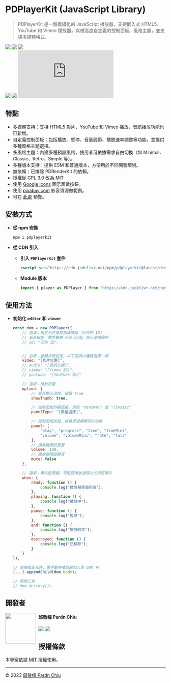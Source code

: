 # PDPlayerKit (JavaScript Library)

> PDPlayerKit 是一個模組化的 JavaScript 播放器，支持嵌入式 HTML5、YouTube 和 Vimeo 播放器，具備高度自定義的控制面板、風格主題，並支援多媒體格式。

![](https://img.shields.io/badge/tag-JavaScript%20Library-bb4444) ![](https://img.shields.io/github/license/pardnchiu/PDPlayerKit?color=44bb44) ![](https://img.shields.io/badge/creator-邱敬幃-4444bb)<br>
[![](https://img.shields.io/github/v/release/pardnchiu/PDPlayerKit?color=bbbb44)](https://github.com/pardnchiu/PDPlayerKit) [![](https://img.shields.io/npm/v/pdplayerkit?color=44bbbb)](https://www.npmjs.com/package/pdplayerkit) ![](https://img.shields.io/github/size/pardnchiu/PDPlayerKit/dist/PDPlayerKit.js?color=bb44bb)

## 特點

- 多媒體支持：支持 HTML5 影片、YouTube 和 Vimeo 播放，音訊播放功能也已新增。
- 自定義控制面板：包括播放、暫停、音量調節、播放速率調整等功能，並提供多種風格主題選擇。
- 多風格主題：內建多種預設風格，使用者可依據需求自由切換（如 Minimal、Classic、Retro、Simple 等）。
- 多種版本支持：提供 ESM 和普通版本，方便用於不同開發環境。
- 無依賴：已排除 PDRenderKit 的依賴。
- 授權從 GPL 3.0 改為 MIT
- 使用 [Google Icons](https://fonts.google.com/icons) 圖示黨做按鈕。
- 使用 [pixabay.com](https://pixabay.com/videos/) 影音資源做範例。
- 可在 [此處](https://pardnchiu.github.io/PDPlayerKit) 預覽。

## 安裝方式

- **從 npm 安裝**
    ```bash
    npm i pdplayerkit
    ```

- **從 CDN 引入**
    - **引入 `PDPlayerKit` 套件**
        ```html
        <script src="https://cdn.jsdelivr.net/npm/pdplayerkit@latest/dist/PDPlayerKit.js"></script>
        ```
    - **Module 版本**
        ```javascript
        import { player as PDPlayer } from "https://cdn.jsdelivr.net/npm/pdplayerkit@latest/dist/PDPlayerKit.module.js";
        ```

## 使用方法

- **初始化 `editor` 和 `viewer`**
    ```Javascript
    const dom = new PDPlayer({
        // 選填：指定元件替換為播放器（元件的 ID）
        // 若未指定，需手動將 dom.body 加入至視圖中
        // id: "元件 ID",


        // 必填：媒體來源設定，以下選項中僅能選擇一項
        video: "[影片位置]",
        // audio: "[音訊位置]",
        // vimeo: "[Vimeo ID]",
        // youtube: "[YouTube ID]"

        // 選填：播放設置
        option: {   
            // 是否顯示滑桿，預設 true
            showThumb: true,

            // 控制面板外觀風格，例如 "minimal" 或 "classic"
            panelType: "[風格選擇]",

            // 控制面板按鈕，依需求選擇顯示的功能
            panel: [
                "play", "progress", "time", "timeMini", 
                "volume", "volumeMini", "rate", "full"
            ],
            // 播放器預設音量
            volume: 100,
            // 播放器預設靜音
            mute: false
        },

        // 選填：事件監聽器，可監聽播放過程中的特定事件
        when: {
            ready: function () {
                console.log("播放器準備完成");
            },
            playing: function () {
                console.log("播放中");
            },
            pause: function () {
                console.log("暫停");
            },
            end: function () {
                console.log("播放結束");
            },
            destroyed: function () {
                console.log("已移除");
            }
        }
    });

    // 若無指定元件，需手動將播放器加入至 DOM 中
    (...).appendChild(dom.body);

    // 移除元件
    // dom.destory();
    ```


## 開發者

<img src="https://avatars.githubusercontent.com/u/25631760" align="left" width="96" height="96" style="margin-right: 0.5rem;" />

<h4 style="padding-top: 0">邱敬幃 Pardn Chiu</h4>

[![](https://pardn.io/image/mail.svg)](mailto:dev@pardn.io) [![](https://skillicons.dev/icons?i=linkedin)](https://linkedin.com/in/pardnchiu) 

## 授權條款

本專案依據 [MIT](https://github.com/pardnchiu/PDPlayerKit/blob/main/LICENSE) 授權使用。

***

©️ 2023 [邱敬幃 Pardn Chiu](https://www.linkedin.com/in/pardnchiu)
